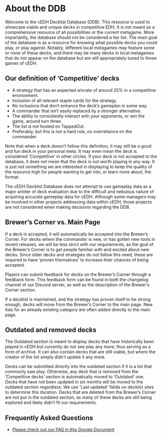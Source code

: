 # About the DDB
Welcome to the cEDH Decklist Database (DDB). This resource is used to showcase viable and unique decks in competitive EDH. It is not meant as a comprehensive resource of all possibilities or the current metagame. More importantly, the database should not be considered a tier list. The main goal of the database is as a resource for knowing what possible decks you could play, or play against. Notably, different local metagames may feature some or none of these decks, and there may be many decks in local metagames that do not appear on the database but are still appropriately tuned to those games of cEDH.


## Our definition of ‘Competitive’ decks
- A strategy that has an expected winrate of around 25% in a competitive environment.
- Inclusion of all relevant staple cards for the strategy.
- No inclusions that don’t enhance the deck’s gameplan in some way.
- A commander that isn’t easily replaced by a stronger alternative.
- The ability to consistently interact with your opponents, or win the game, around turn three.
- The list is not hosted on TappedOut.
- Preferably, but this is not a hard rule, no overreliance on the commander.

Note that when a deck doesn’t follow this definition, it may still be a good and fun deck in your personal meta. It may even mean the deck is considered 'Competitive' in other circles. If your deck is not accepted to the database, it does not mean that the deck is not worth playing in any way. It is just not something we are interested in displaying to keep the quality of the resource high for people wanting to get into, or learn more about, the format.

The cEDH Decklist Database does not attempt to use gameplay data as a major arbiter of deck evaluation due to the difficult and nebulous nature of acquiring accurate gameplay data for cEDH.  Although some managers may be involved in other projects addressing data within cEDH, those projects are not considered when making decisions regarding the DDB.

## Brewer’s Corner vs. Main Page
If a deck is accepted, it will automatically be accepted into the Brewer’s Corner. For decks where the commander is new, or has gotten new tools in recent releases, we will be less strict with our requirements, as the goal of the Brewer’s Corner is to get people familiar with and excited about new decks. Since older decks and strategies do not follow this need, these are required to have ‘proven themselves’ to increase their chances of being accepted.

Players can submit feedback for decks on the Brewer’s Corner through a feedback form. This feedback form can be found in both the changelog channel of our Discord server, as well as the description of the Brewer's Corner section.

If a decklist is maintained, and the strategy has proven itself to be strong enough, decks will move from the Brewer’s Corner to the main page. New lists for an already existing category are often added directly to the main page.

## Outdated and removed decks
The Outdated section is meant to display decks that have historically been played in cEDH but currently do not see play any more, thus serving as a form of archive. It can also contain decks that are still viable, but where the creator of the list simply didn’t update it any more.

Decks can be submitted directly into the outdated section if it is a list that commonly saw play. Otherwise, any deck that is removed from the ‘Competitive decks’ section is automatically moved to ‘Outdated’ one. Decks that have not been updated in six months will be moved to the outdated section regardless. We use 'Last updated' fields on decklist sites to determine this duration. Decks that are deleted from the Brewer’s Corner are not put in the outdated section, as many of these decks are still being explored and likely didn’t fit our requirements. 

## Frequently Asked Questions
- [Please check out our FAQ in this Google Document](https://docs.google.com/document/d/14AmpkuN2-YUcyU3xpyEurGMde_0aMbfQ5PMbLGOqkF4/edit)